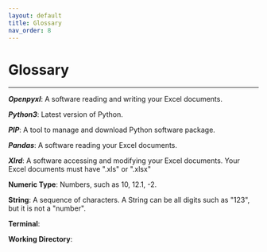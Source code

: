 ```yaml
---
layout: default
title: Glossary
nav_order: 8
---
```

# Glossary
<hr>

**_Openpyxl_**: A software reading and writing your Excel documents.

**_Python3_**: Latest version of Python.

**_PIP_**: A tool to manage and download Python software package.

**_Pandas_**: A software reading your Excel documents.

**_Xlrd_**: A software accessing and modifying your Excel documents. Your Excel documents must have ".xls" or ".xlsx"

**Numeric Type**: Numbers, such as 10, 12.1, -2.

**String**: A sequence of characters. A String can be all digits such as "123", but it is not a "number".

**Terminal**:

**Working Directory**: